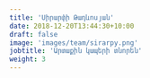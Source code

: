 ```yaml
---
title: 'Սիրարփի Թադևոսյան'
date: 2018-12-20T13:44:30+10:00
draft: false
image: 'images/team/sirarpy.png'
jobtitle: 'Արտաքին կապերի տնորեն'
weight: 3
---
```

